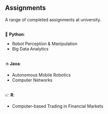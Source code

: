 ## Assignments
A range of completed assignments at university. 

<br />🐍 **Python**:
- Robot Perception & Manipulation
- Big Data Analytics

<br />*☕* **Java**:
- Autonomous Mobile Robotics
- Computer Networks

<br />📈 **R**:
- Computer-based Trading in Financial Markets
